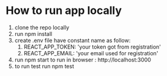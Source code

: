 # How to run app locally
1. clone the repo locally
2. run npm install
3. create .env file have constant name as follow:
   1. REACT_APP_TOKEN: 'your token got from registration'
   2. REACT_APP_EMAIL: 'your email used for registration'
4. run npm start to run in browser : http://localhost:3000 
5. to run test run npm test